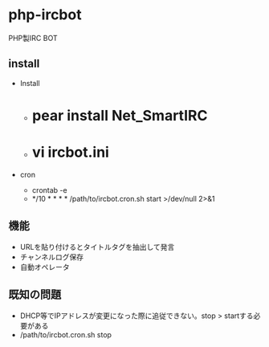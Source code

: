 php-ircbot
==========

PHP製IRC BOT

## install

- Install
  - # pear install Net_SmartIRC
  - # vi ircbot.ini

- cron
  - crontab -e
  - */10 * * * * /path/to/ircbot.cron.sh start >/dev/null 2>&1

## 機能

- URLを貼り付けるとタイトルタグを抽出して発言
- チャンネルログ保存
- 自動オペレータ

## 既知の問題

- DHCP等でIPアドレスが変更になった際に追従できない。stop > startする必要がある
 - /path/to/ircbot.cron.sh stop
